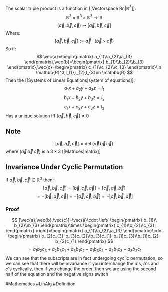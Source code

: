 The scalar triple product is a function in [[Vectorspace Rn|$\mathbb{R}^3$]]:
$$
\mathbb{R}^3\times \mathbb{R}^3\times \mathbb{R}^3\to \mathbb{R}
$$
$$
 (\vec{a},\vec{b},\vec{c})\mapsto[\vec{a},\vec{b},\vec{c}]
$$
Where:
$$
[\vec{a},\vec{b},\vec{c}]:=\vec{a}\cdot(\vec{b}\times \vec{c})
$$
So if:
$$
\vec{a}=\begin{pmatrix}
a_{1}\\a_{2}\\a_{3}
\end{pmatrix},\vec{b}=\begin{pmatrix}
b_{1}\\b_{2}\\b_{3}
\end{pmatrix},\vec{c}=\begin{pmatrix}
c_{1}\\c_{2}\\c_{3}
\end{pmatrix}\in \mathbb{R}^3,l_{1},l_{2},l_{3}\in \mathbb{R}
$$
Then the [[Systems of Linear Equations|system of equations]]:
$$
a_{1}x+a_{2}y+a_{3}z=l_{1}
$$
$$
 b_{1}x+b_{2}y+b_{3}z=l_{2}
$$
$$
 c_{1}x+c_{2}y+c_{3}z=l_{3}
$$
Has a unique solution iff $[\vec{a},\vec{b},\vec{c}]\neq 0$
## Note
$$
[\vec{a},\vec{b},\vec{c}]=\det(\vec{a}\,\vec{b}\,\vec{c})
$$
where $(\vec{a}\,\vec{b}\,\vec{c})$ is a $3\times 3$ [[Matrices|matrix]]
## Invariance Under Cyclic Permutation
If $\vec{a},\vec{b},\vec{c}\in\mathbb{R}^3$ then:
$$
[\vec{a},\vec{b},\vec{c}]=[\vec{b},\vec{c},\vec{a}]=[\vec{c},\vec{a},\vec{b}]
$$
$$
 =-[\vec{b},\vec{a},\vec{c}]=-[\vec{a},\vec{c},\vec{b}]=-[\vec{c},\vec{b},\vec{a}]
$$
### Proof
$$
[\vec{a},\vec{b},\vec{c}]=\vec{a}\cdot \left( \begin{pmatrix}
b_{1}\\ b_{2}\\b_{3}
\end{pmatrix}\times \begin{pmatrix}
c_{1}\\c_{2}\\c_{3}
\end{pmatrix} \right)=\begin{pmatrix}
a_{1}\\a_{2}\\a_{3}
\end{pmatrix}\cdot \begin{pmatrix}
b_{2}c_{3}-b_{3}c_{2}\\b_{3}c_{1}-b_{1}c_{3}\\b_{1}c_{2}-b_{2}c_{1}
\end{pmatrix}
$$
$$
= a_{1}b_{2}c_{3}+a_{2}b_{3}c_{1}+a_{3}b_{1}c_{2}-a_{1}b_{3}c_{2}-a_{2}b_{1}c_{3}-a_{3}b_{2}c_{1}
$$
We can see that the subscripts are in fact undergoing cyclic permutation, so we can see that there will be invariance if you interchange the $a$'s, $b$'s and $c$'s cyclically, then if you change the order, then we are using the second half of the equation and the negative signs switch


#Mathematics #LinAlg #Definition